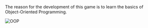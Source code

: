 
The reason for the development of this game is to learn the basics of Object-Oriented Programming.


![OOP](https://user-images.githubusercontent.com/70153893/95024376-4c953600-068b-11eb-810e-5f1049c63ca0.jpeg)

